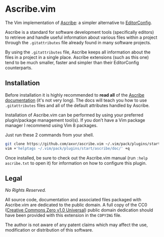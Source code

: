# Ascribe.vim

The Vim implementation of [Ascribe][docs]: a simpler alternative to
[EditorConfig](https://editorconfig.org/).

Ascribe is a standard for software development tools (specifically editors) to
retrieve and handle useful information about various files within a project
through the `.gitattributes` file already found in many software projects.

By using the `.gitattributes` file, Ascribe keeps all information about the
files in a project in a single place.  Ascribe extensions (such as this one)
tend to be much smaller, faster and simpler than their EditorConfig
counterparts.


## Installation

Before installation it is highly recommended to **read all** of the [Ascribe
documentation][docs] (it's not very long).  The docs will teach you how to use
`.gitattributes` files and all of the default attributes handled by Ascribe.

Installation of Ascribe.vim can be performed by using your preferred
plugin/package management tool(s).  If you don’t have a Vim package manager
I recommend using Vim 8 packages.

Just run these 2 commands from your shell.

```sh
git clone https://github.com/axvr/ascribe.vim ~/.vim/pack/plugins/start/ascribe
vim +'helptags ~/.vim/pack/plugins/start/ascribe/doc/' +q
```

Once installed, be sure to check out the Ascribe.vim manual (run `:help
ascribe.txt` to open it) for information on how to configure this plugin.


## Legal

*No Rights Reserved.*

All source code, documentation and associated files packaged with Ascribe.vim
are dedicated to the public domain.  A full copy of the CC0 ([Creative Commons
Zero v1.0 Universal][cc0]) public domain dedication should have been provided
with this extension in the `COPYING` file.

The author is not aware of any patent claims which may affect the use,
modification or distribution of this software.

[docs]: https://axvr.io/projects/ascribe
[cc0]: https://creativecommons.org/publicdomain/zero/1.0/legalcode
